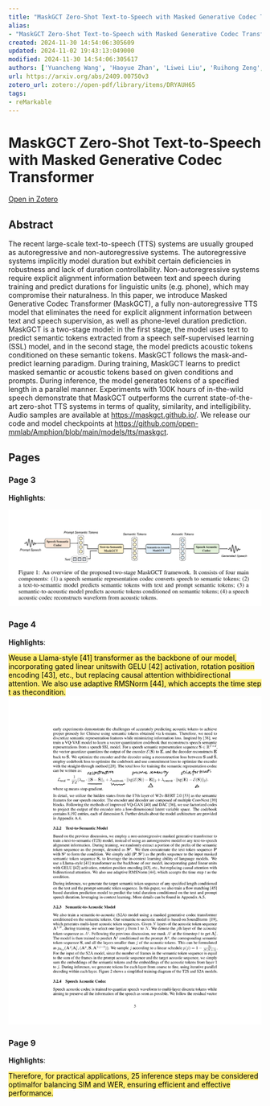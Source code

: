 ```yaml
---
title: "MaskGCT Zero-Shot Text-to-Speech with Masked Generative Codec Transformer"
alias:
- "MaskGCT Zero-Shot Text-to-Speech with Masked Generative Codec Transformer"
created: 2024-11-30 14:54:06:305609
updated: 2024-11-02 19:43:13:049000
modified: 2024-11-30 14:54:06:305617
authors: ['Yuancheng Wang', 'Haoyue Zhan', 'Liwei Liu', 'Ruihong Zeng', 'Haotian Guo', 'Jiachen Zheng', 'Qiang Zhang', 'Xueyao Zhang', 'Shunsi Zhang', 'Zhizheng Wu']
url: https://arxiv.org/abs/2409.00750v3
zotero_url: zotero://open-pdf/library/items/DRYAUH65
tags:
- reMarkable
---
```


# MaskGCT Zero-Shot Text-to-Speech with Masked Generative Codec Transformer
[Open in Zotero](zotero://open-pdf/library/items/DRYAUH65)
## Abstract

The recent large-scale text-to-speech (TTS) systems are usually grouped as autoregressive and non-autoregressive systems. The autoregressive systems implicitly model duration but exhibit certain deficiencies in robustness and lack of duration controllability. Non-autoregressive systems require explicit alignment information between text and speech during training and predict durations for linguistic units (e.g. phone), which may compromise their naturalness. In this paper, we introduce Masked Generative Codec Transformer (MaskGCT), a fully non-autoregressive TTS model that eliminates the need for explicit alignment information between text and speech supervision, as well as phone-level duration prediction. MaskGCT is a two-stage model: in the first stage, the model uses text to predict semantic tokens extracted from a speech self-supervised learning (SSL) model, and in the second stage, the model predicts acoustic tokens conditioned on these semantic tokens. MaskGCT follows the mask-and-predict learning paradigm. During training, MaskGCT learns to predict masked semantic or acoustic tokens based on given conditions and prompts. During inference, the model generates tokens of a specified length in a parallel manner. Experiments with 100K hours of in-the-wild speech demonstrate that MaskGCT outperforms the current state-of-the-art zero-shot TTS systems in terms of quality, similarity, and intelligibility. Audio samples are available at https://maskgct.github.io/. We release our code and model checkpoints at https://github.com/open-mmlab/Amphion/blob/main/models/tts/maskgct.
## Pages
### Page 3
**Highlights**:

![Image (page 3)](statics/dd32e74f5380/tmp82ey67ur.png)
### Page 4
**Highlights**:

<mark style="background-color: rgba(255, 237, 117, 255)">Weuse a Llama-style [41] transformer as the backbone of our model, incorporating gated linear unitswith GELU [42] activation, rotation position encoding [43], etc., but replacing causal attention withbidirectional attention. We also use adaptive RMSNorm [44], which accepts the time step t as thecondition.</mark>
![Image (page 4)](statics/dd32e74f5380/tmp544xu3hz.svg)
### Page 9
**Highlights**:

<mark style="background-color: rgba(255, 237, 117, 255)">Therefore, for practical applications, 25 inference steps may be considered optimalfor balancing SIM and WER, ensuring efficient and effective performance.</mark>